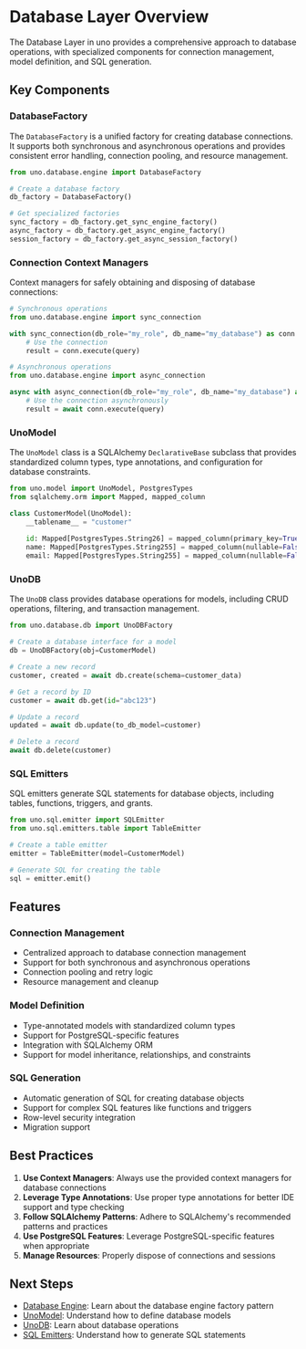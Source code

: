 # Database Layer Overview

The Database Layer in uno provides a comprehensive approach to database operations, with specialized components for connection management, model definition, and SQL generation.

## Key Components

### DatabaseFactory

The `DatabaseFactory` is a unified factory for creating database connections. It supports both synchronous and asynchronous operations and provides consistent error handling, connection pooling, and resource management.

```python
from uno.database.engine import DatabaseFactory

# Create a database factory
db_factory = DatabaseFactory()

# Get specialized factories
sync_factory = db_factory.get_sync_engine_factory()
async_factory = db_factory.get_async_engine_factory()
session_factory = db_factory.get_async_session_factory()
```

### Connection Context Managers

Context managers for safely obtaining and disposing of database connections:

```python
# Synchronous operations
from uno.database.engine import sync_connection

with sync_connection(db_role="my_role", db_name="my_database") as conn:
    # Use the connection
    result = conn.execute(query)

# Asynchronous operations
from uno.database.engine import async_connection

async with async_connection(db_role="my_role", db_name="my_database") as conn:
    # Use the connection asynchronously
    result = await conn.execute(query)
```

### UnoModel

The `UnoModel` class is a SQLAlchemy `DeclarativeBase` subclass that provides standardized column types, type annotations, and configuration for database constraints.

```python
from uno.model import UnoModel, PostgresTypes
from sqlalchemy.orm import Mapped, mapped_column

class CustomerModel(UnoModel):
    __tablename__ = "customer"
    
    id: Mapped[PostgresTypes.String26] = mapped_column(primary_key=True)
    name: Mapped[PostgresTypes.String255] = mapped_column(nullable=False)
    email: Mapped[PostgresTypes.String255] = mapped_column(nullable=False, unique=True)
```

### UnoDB

The `UnoDB` class provides database operations for models, including CRUD operations, filtering, and transaction management.

```python
from uno.database.db import UnoDBFactory

# Create a database interface for a model
db = UnoDBFactory(obj=CustomerModel)

# Create a new record
customer, created = await db.create(schema=customer_data)

# Get a record by ID
customer = await db.get(id="abc123")

# Update a record
updated = await db.update(to_db_model=customer)

# Delete a record
await db.delete(customer)
```

### SQL Emitters

SQL emitters generate SQL statements for database objects, including tables, functions, triggers, and grants.

```python
from uno.sql.emitter import SQLEmitter
from uno.sql.emitters.table import TableEmitter

# Create a table emitter
emitter = TableEmitter(model=CustomerModel)

# Generate SQL for creating the table
sql = emitter.emit()
```

## Features

### Connection Management

- Centralized approach to database connection management
- Support for both synchronous and asynchronous operations
- Connection pooling and retry logic
- Resource management and cleanup

### Model Definition

- Type-annotated models with standardized column types
- Support for PostgreSQL-specific features
- Integration with SQLAlchemy ORM
- Support for model inheritance, relationships, and constraints

### SQL Generation

- Automatic generation of SQL for creating database objects
- Support for complex SQL features like functions and triggers
- Row-level security integration
- Migration support

## Best Practices

1. **Use Context Managers**: Always use the provided context managers for database connections
2. **Leverage Type Annotations**: Use proper type annotations for better IDE support and type checking
3. **Follow SQLAlchemy Patterns**: Adhere to SQLAlchemy's recommended patterns and practices
4. **Use PostgreSQL Features**: Leverage PostgreSQL-specific features when appropriate
5. **Manage Resources**: Properly dispose of connections and sessions

## Next Steps

- [Database Engine](engine.md): Learn about the database engine factory pattern
- [UnoModel](../models/overview.md): Understand how to define database models
- [UnoDB](unodb.md): Learn about database operations
- [SQL Emitters](../sql_generation/overview.md): Understand how to generate SQL statements